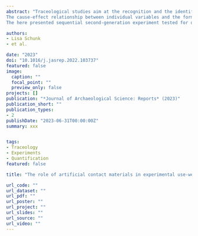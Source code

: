 ```yaml
---
abstract: "Traceological studies aim at the recognition and the identification of use-wear traces on artefacts to gain a functional interpretation of past human technologies. However, the development of use-wear traces is known to be dependent on different mechanics involved, such as those related to the contact materials, but also to the tool raw material and morphology, the use intensity and the performed task. Therefore, an understanding of the fundamental mechanics affecting wear formation is necessary to build reliable interpretations based on causation.
The cause-effect relationship between individual variables and the formation of use-wear can only be investigated by conducting controlled, second-generation experiments. To test individual variables, others have to be standardised. This applies, for instance, to the contact material.
The here presented sequential second-generation experiment tested for differences between soft and hard contact materials. Simultaneously, this experiment aimed to validate the comparability of artificial and natural contact material as a standardised substitute, but also as an ethically more acceptable choice. Combined with qualitative and quantitative use-wear analyses, the data generated throughout the experiment did not only provide insights into the development of use-wear, but also into abrasion processes within the experimental setup. Concerning these aspects, no significant difference between the natural and artificial contact materials could be observed. Consequently, while not used as direct proxies to interpret wear on archaeological artefacts, the use of standardised contact materials can be an advantageous choice in controlled experimental setups. Moreover, the experiment highlights the relevance of use intensity and duration in the context of wear formation."

authors:
- Lisa Schunk
- et al.

date: "2023"
doi: "10.1016/j.jasrep.2022.103737"
featured: false
image:
  caption: ""
  focal_point: ""
  preview_only: false
projects: []
publication: "*Journal of Archaeological Science: Reports* (2023)"
publication_short: ""
publication_types:
- 2
publishDate: "2023-06-31T00:00:00Z"
summary: xxx


tags:
- Traceology
- Experiments
- Quantification
featured: false

title: "The role of artificial contact materials in experimental use-wear studies: A controlled proxy to understand use-wear polish formation"

url_code: ""
url_dataset: ""
url_pdf: ""
url_poster: ""
url_project: ""
url_slides: ""
url_source: ""
url_video: ""
---
```

